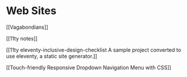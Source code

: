 # Web Sites

[[Vagabondians]]

[[11ty notes]]

[[11ty eleventy-inclusive-design-checklist  A sample project converted to use eleventy, a static site generator.]]

[[Touch-friendly Responsive Dropdown Navigation Menu with CSS]]